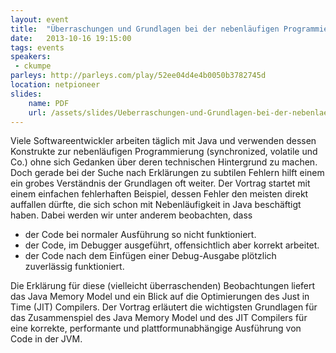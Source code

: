 ```yaml
---
layout: event
title:  "Überraschungen und Grundlagen bei der nebenläufigen Programmierung in Java"
date:   2013-10-16 19:15:00
tags: events
speakers:
 - ckumpe
parleys: http://parleys.com/play/52ee04d4e4b0050b3782745d
location: netpioneer
slides:
    name: PDF
    url: /assets/slides/Ueberraschungen-und-Grundlagen-bei-der-nebenlaeufigen-Programmierung-in-Java.pdf
---
```


Viele Softwareentwickler arbeiten täglich mit Java und verwenden dessen Konstrukte zur nebenläufigen Programmierung (synchronized, volatile und Co.) ohne sich Gedanken über deren technischen Hintergrund zu machen. Doch gerade bei der Suche nach Erklärungen zu subtilen Fehlern hilft einem ein grobes Verständnis der Grundlagen oft weiter.
Der Vortrag startet mit einem einfachen fehlerhaften Beispiel, dessen Fehler den meisten direkt auffallen dürfte, die sich schon mit Nebenläufigkeit in Java beschäftigt haben. Dabei werden wir unter anderem beobachten, dass

- der Code bei normaler Ausführung so nicht funktioniert.
- der Code, im Debugger ausgeführt, offensichtlich aber korrekt arbeitet.
- der Code nach dem Einfügen einer Debug-Ausgabe plötzlich zuverlässig funktioniert.

Die Erklärung für diese (vielleicht überraschenden) Beobachtungen liefert das Java Memory Model und ein Blick auf die Optimierungen des Just in Time (JIT) Compilers. Der Vortrag erläutert die wichtigsten Grundlagen für das Zusammenspiel des Java Memory Model und des JIT Compilers für eine korrekte, performante und plattformunabhängige Ausführung von Code in der JVM.